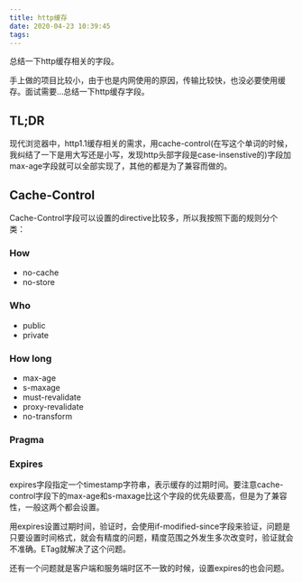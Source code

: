 ```yaml
---
title: http缓存
date: 2020-04-23 10:39:45
tags:
---
```


总结一下http缓存相关的字段。
<!-- more -->

手上做的项目比较小，由于也是内网使用的原因，传输比较快，也没必要使用缓存。面试需要...总结一下http缓存字段。

## TL;DR
现代浏览器中，http1.1缓存相关的需求，用cache-control(在写这个单词的时候，我纠结了一下是用大写还是小写，发现http头部字段是case-insenstive的)字段加max-age字段就可以全部实现了，其他的都是为了兼容而做的。

## Cache-Control
Cache-Control字段可以设置的directive比较多，所以我按照下面的规则分个类：

### How
- no-cache
- no-store

### Who
- public
- private

### How long
- max-age
- s-maxage
- must-revalidate
- proxy-revalidate
- no-transform

### Pragma

### Expires
expires字段指定一个timestamp字符串，表示缓存的过期时间。要注意cache-control字段下的max-age和s-maxage比这个字段的优先级要高，但是为了兼容性，一般这两个都会设置。

用expires设置过期时间，验证时，会使用if-modified-since字段来验证，问题是只要设置时间格式，就会有精度的问题，精度范围之外发生多次改变时，验证就会不准确。ETag就解决了这个问题。

还有一个问题就是客户端和服务端时区不一致的时候，设置expires的也会问题。